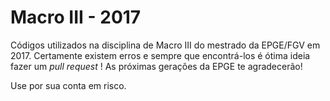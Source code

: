 # Macro III - 2017
Códigos utilizados na disciplina de Macro III do mestrado da EPGE/FGV em 2017. Certamente existem erros e sempre que encontrá-los é ótima ideia fazer um *pull request* ! As próximas gerações da EPGE te agradecerão!

Use por sua conta em risco.
